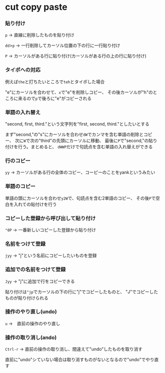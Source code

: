 # cut copy paste

### 貼り付け

`p` -> 直線に削除したものを貼り付け

`dd`>`p` -> 一行削除してカーソル位置の下の行に一行貼り付け

`P` -> カーソルがある行に貼り付け(カーソルがある行の上の行に貼り付け)


### タイポへの対応

例えば`the`と打ちたいところで`teh`とタイポした場合

"e"にカーソルを合わせて、`x`で"e"を削除しコピー、
その後カーソルが"h"のところに来るので`p`で後ろに"e"がコピーされる

### 単語の入れ替え

"second, first, third."という文字列を"first, second, third."としたいとする

まず"second,"の"s"にカーソルを合わせ`dW`でカンマを含む単語の削除とコピー、
次に`W`で次の"third"の先頭にカーソルに移動、
最後に`P`で"second,"の貼り付けを行う。まとめると、
`dWWP`だけで句読点を含む単語の入れ替えができる


### 行のコピー

`yy` -> カーソルがある行の全体のコピー、コーピーのことをyankというみたい


### 単語のコピー

単語の頭にカーソルを合わせ`y2W`で、句読点を含む2単語のコピー、
その後`P`で空白を入れての貼付けを行う

### コピーした登録から呼び出して貼り付け

`"0P` -> 一番新しいコピーした登録から貼り付け

### 名前をつけて登録

`jyy` -> "j"という名前にコピーしたいものを登録

### 追加での名前をつけて登録

`Jyy` -> "j"に追加で行をコピーできる

貼り付けは`"jp`でカーソルの下の行に"j"でコピーしたものと、
"J"でコピーしたものが貼り付けられる

### 操作のやり直し(undo)

`u` ->　直前の操作のやり直し

### 操作の取り消し(ando)

`Ctrl-r` -> 直前の操作の取り消し、間違えて"undo"したものを取り消す

直前に"undo"シていない場合は取り消すものがないとなるので"undo"でやり直す



